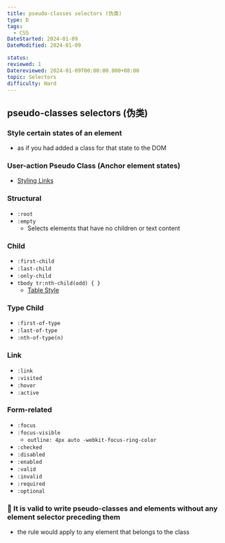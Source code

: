 ```yaml
---
title: pseudo-classes selectors (伪类)
type: D
tags:
  - CSS
DateStarted: 2024-01-09
DateModified: 2024-01-09

status:
reviewed: 1
Datereviewed: 2024-01-09T00:00:00.000+08:00
topic: Selectors
difficulty: Hard
---
```


## pseudo-classes selectors (伪类)

### Style **certain states** of an element

- as if you had added a class for that state to the DOM

### User-action Pseudo Class (Anchor element states)

- [Styling Links](Styling-Links.md)

### Structural

- `:root`
- `:empty`
  - Selects elements that have no children or text content

### Child

- `:first-child`
- `:last-child`
- `:only-child`
- `tbody tr:nth-child(odd) { }`
  - [Table Style](Table-Style.md)

### Type Child

- `:first-of-type`
- `:last-of-type`
- `:nth-of-type(n)`

### Link

- `:link`
- `:visited`
- `:hover`
- `:active`

### Form-related

- `:focus`
- `:focus-visible`
  - `outline: 4px auto -webkit-focus-ring-color`
- `:checked`
- `:disabled`
- `:enabled`
- `:valid`
- `:invalid`
- `:required`
- `:optional`

### 📌 It is valid to write pseudo-classes and elements without any element selector preceding them

- the rule would apply to any element that belongs to the class
